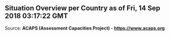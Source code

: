 ## Situation Overview per Country as of Fri, 14 Sep 2018 03:17:22 GMT

Source: **ACAPS (Assessment Capacities Project) - https://www.acaps.org**